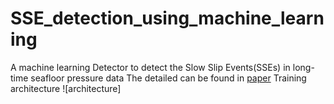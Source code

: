 # SSE_detection_using_machine_learning
A machine learning Detector to detect the Slow Slip Events(SSEs) in long-time seafloor pressure data
The detailed can be found in [paper](https://agupubs.onlinelibrary.wiley.com/doi/10.1029/2020GL087579)
Training architecture ![architecture]
